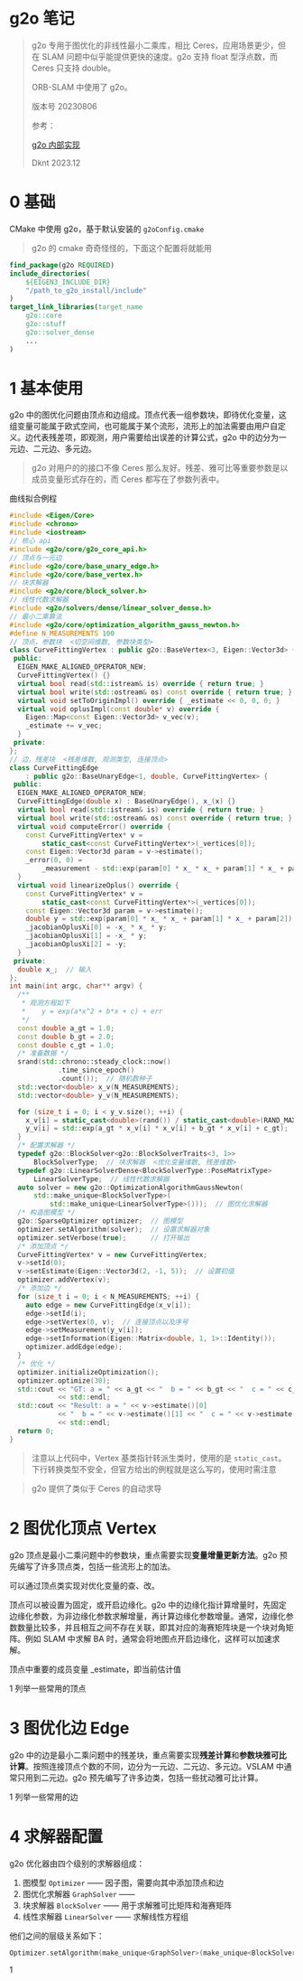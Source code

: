 # g2o 笔记

> g2o 专用于图优化的非线性最小二乘库，相比 Ceres，应用场景更少，但在 SLAM 问题中似乎能提供更快的速度。g2o 支持 float 型浮点数，而 Ceres 只支持 double。
> 
> ORB-SLAM 中使用了 g2o。
> 
> 版本号 20230806
>
> 参考：
>
> [g2o 内部实现](https://www.jianshu.com/p/36f2eac54d2c)
> 
> Dknt 2023.12

# 0 基础

CMake 中使用 g2o，基于默认安装的 `g2oConfig.cmake`

> g2o 的 cmake 奇奇怪怪的，下面这个配置将就能用

```cmake
find_package(g2o REQUIRED)
include_directories(
    ${EIGEN3_INCLUDE_DIR}
    "/path_to_g2o_install/include"
)
target_link_libraries(target_name
    g2o::core
    g2o::stuff
    g2o::solver_dense
    ...
)
```

# 1 基本使用

g2o 中的图优化问题由顶点和边组成。顶点代表一组参数块，即待优化变量，这组变量可能属于欧式空间，也可能属于某个流形，流形上的加法需要由用户自定义。边代表残差项，即观测，用户需要给出误差的计算公式，g2o 中的边分为一元边、二元边、多元边。

> g2o 对用户的的接口不像 Ceres 那么友好。残差、雅可比等重要参数是以成员变量形式存在的，而 Ceres 都写在了参数列表中。

曲线拟合例程

```cpp
#include <Eigen/Core>
#include <chrono>
#include <iostream>
// 核心 api
#include <g2o/core/g2o_core_api.h>
// 顶点与一元边
#include <g2o/core/base_unary_edge.h>
#include <g2o/core/base_vertex.h>
// 块求解器
#include <g2o/core/block_solver.h>
// 线性代数求解器
#include <g2o/solvers/dense/linear_solver_dense.h>
// 最小二乘算法
#include <g2o/core/optimization_algorithm_gauss_newton.h>
#define N_MEASUREMENTS 100
// 顶点，参数块  <切空间维数, 参数块类型>
class CurveFittingVertex : public g2o::BaseVertex<3, Eigen::Vector3d> {
 public:
  EIGEN_MAKE_ALIGNED_OPERATOR_NEW;
  CurveFittingVertex() {}
  virtual bool read(std::istream& is) override { return true; }
  virtual bool write(std::ostream& os) const override { return true; }
  virtual void setToOriginImpl() override { _estimate << 0, 0, 0; }
  virtual void oplusImpl(const double* v) override {
    Eigen::Map<const Eigen::Vector3d> v_vec(v);
    _estimate += v_vec;
  }
 private:
};
// 边，残差块  <残差维数, 观测类型, 连接顶点>
class CurveFittingEdge
    : public g2o::BaseUnaryEdge<1, double, CurveFittingVertex> {
 public:
  EIGEN_MAKE_ALIGNED_OPERATOR_NEW;
  CurveFittingEdge(double x) : BaseUnaryEdge(), x_(x) {}
  virtual bool read(std::istream& is) override { return true; }
  virtual bool write(std::ostream& os) const override { return true; }
  virtual void computeError() override {
    const CurveFittingVertex* v =
        static_cast<const CurveFittingVertex*>(_vertices[0]);
    const Eigen::Vector3d param = v->estimate();
    _error(0, 0) =
        _measurement - std::exp(param[0] * x_ * x_ + param[1] * x_ + param[2]);
  }
  virtual void linearizeOplus() override {
    const CurveFittingVertex* v =
        static_cast<const CurveFittingVertex*>(_vertices[0]);
    const Eigen::Vector3d param = v->estimate();
    double y = std::exp(param[0] * x_ * x_ + param[1] * x_ + param[2]);
    _jacobianOplusXi[0] = -x_ * x_ * y;
    _jacobianOplusXi[1] = -x_ * y;
    _jacobianOplusXi[2] = -y;
  }
 private:
  double x_;  // 输入
};
int main(int argc, char** argv) {
  /**
   * 观测方程如下
   *    y = exp(a*x^2 + b*x + c) + err
   */
  const double a_gt = 1.0;
  const double b_gt = 2.0;
  const double c_gt = 1.0;
  /* 准备数据 */
  srand(std::chrono::steady_clock::now()
            .time_since_epoch()
            .count());  // 随机数种子
  std::vector<double> x_v(N_MEASUREMENTS);
  std::vector<double> y_v(N_MEASUREMENTS);

  for (size_t i = 0; i < y_v.size(); ++i) {
    x_v[i] = static_cast<double>(rand()) / static_cast<double>(RAND_MAX / 1);
    y_v[i] = std::exp(a_gt * x_v[i] * x_v[i] + b_gt * x_v[i] + c_gt);
  }
  /* 配置求解器 */
  typedef g2o::BlockSolver<g2o::BlockSolverTraits<3, 1>>
      BlockSolverType;  // 块求解器  <优化变量维数, 残差维数>
  typedef g2o::LinearSolverDense<BlockSolverType::PoseMatrixType>
      LinearSolverType;  // 线性代数求解器
  auto solver = new g2o::OptimizationAlgorithmGaussNewton(
      std::make_unique<BlockSolverType>(
          std::make_unique<LinearSolverType>()));  // 图优化求解器
  /* 构造图模型 */
  g2o::SparseOptimizer optimizer;  // 图模型
  optimizer.setAlgorithm(solver);  // 设置求解器对象
  optimizer.setVerbose(true);      // 打开输出
  /* 添加顶点 */
  CurveFittingVertex* v = new CurveFittingVertex;
  v->setId(0);
  v->setEstimate(Eigen::Vector3d(2, -1, 5));  // 设置初值
  optimizer.addVertex(v);
  /* 添加边 */
  for (size_t i = 0; i < N_MEASUREMENTS; ++i) {
    auto edge = new CurveFittingEdge(x_v[i]);
    edge->setId(i);
    edge->setVertex(0, v);  // 连接顶点以及序号
    edge->setMeasurement(y_v[i]);
    edge->setInformation(Eigen::Matrix<double, 1, 1>::Identity());
    optimizer.addEdge(edge);
  }
  /* 优化 */
  optimizer.initializeOptimization();
  optimizer.optimize(30);
  std::cout << "GT: a = " << a_gt << "  b = " << b_gt << "  c = " << c_gt
            << std::endl;
  std::cout << "Result: a = " << v->estimate()[0]
            << "  b = " << v->estimate()[1] << "  c = " << v->estimate()[2]
            << std::endl;
  return 0;
}
```

> 注意以上代码中，Vertex 基类指针转派生类时，使用的是 `static_cast`。下行转换类型不安全，但官方给出的例程就是这么写的，使用时需注意

> g2o 提供了类似于 Ceres 的自动求导

# 2 图优化顶点 Vertex

g2o 顶点是最小二乘问题中的参数块，重点需要实现**变量增量更新方法**。g2o 预先编写了许多顶点类，包括一些流形上的加法。

可以通过顶点类实现对优化变量的查、改。

顶点可以被设置为固定，或开启边缘化。g2o 中的边缘化指计算增量时，先固定边缘化参数，为非边缘化参数求解增量，再计算边缘化参数增量。通常，边缘化参数数量比较多，并且相互之间不存在关联，即其对应的海赛矩阵块是一个块对角矩阵。例如 SLAM 中求解 BA 时，通常会将地图点开启边缘化，这样可以加速求解。

顶点中重要的成员变量 _estimate，即当前估计值

1 列举一些常用的顶点

# 3 图优化边 Edge

g2o 中的边是最小二乘问题中的残差块，重点需要实现**残差计算**和**参数块雅可比计算**。按照连接顶点个数的不同，边分为一元边、二元边、多元边。VSLAM 中通常只用到二元边。g2o 预先编写了许多边类，包括一些扰动雅可比计算。

1 列举一些常用的边

# 4 求解器配置

g2o 优化器由四个级别的求解器组成：

1. 图模型 `Optimizer` —— 因子图，需要向其中添加顶点和边
2. 图优化求解器 `GraphSolver` ——
3. 块求解器 `BlockSolver` —— 用于求解雅可比矩阵和海赛矩阵
4. 线性求解器 `LinearSolver` —— 求解线性方程组

他们之间的层级关系如下：

```cpp
Optimizer.setAlgorithm(make_unique<GraphSolver>(make_unique<BlockSolver>(make_unique<LinearSolver>())));
```


1
